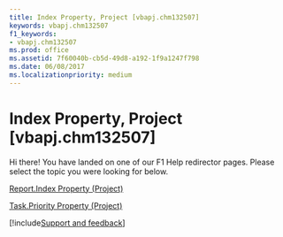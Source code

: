 ```yaml
---
title: Index Property, Project [vbapj.chm132507]
keywords: vbapj.chm132507
f1_keywords:
- vbapj.chm132507
ms.prod: office
ms.assetid: 7f60040b-cb5d-49d8-a192-1f9a1247f798
ms.date: 06/08/2017
ms.localizationpriority: medium
---
```



# Index Property, Project [vbapj.chm132507]

Hi there! You have landed on one of our F1 Help redirector pages. Please select the topic you were looking for below.

[Report.Index Property (Project)](https://msdn.microsoft.com/library/3a0ccb0f-443e-ea35-4766-b79f97fef84a%28Office.15%29.aspx)

[Task.Priority Property (Project)](https://msdn.microsoft.com/library/8680e903-a03e-cf83-70e7-fc856297dae2%28Office.15%29.aspx)

[!include[Support and feedback](~/includes/feedback-boilerplate.md)]